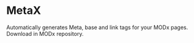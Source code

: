 MetaX
=====

Automatically generates Meta, base and link tags for your MODx pages. Download in MODx repository.
